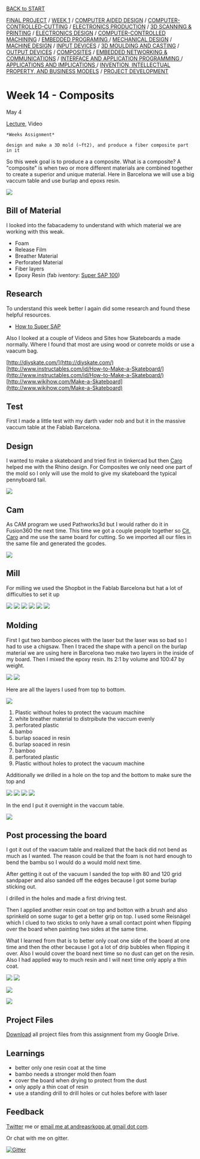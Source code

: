 [BACK to START](../)

[FINAL PROJECT](../final) / [WEEK 1](../week1) / [COMPUTER AIDED DESIGN](../week2) / [COMPUTER-CONTROLLED-CUTTING](../week3) / [ELECTRONICS PRODUCTION](../week4) / [3D SCANNING & PRINTING](../week5) / [ELECTRONICS DESIGN](../week6)  / [COMPUTER-CONTROLLED MACHINING](../week7) / [EMBEDDED PROGRAMING ](../week8) / [MECHANICAL DESIGN](../week9) / [MACHINE DESIGN](../week10) / [INPUT DEVICES](../week11) / [3D MOULDING AND CASTING](../week12) / [OUTPUT DEVICES](../week13) / [COMPOSITES](../week14) / [EMBEDDED NETWORKING & COMMUNICATIONS](../week15) / [INTERFACE AND APPLICATION PROGRAMMING ](../week16) / [APPLICATIONS AND IMPLICATIONS ](../week17) / [INVENTION, INTELLECTUAL PROPERTY, AND BUSINESS MODELS](../week18) / [PROJECT DEVELOPMENT ](../week19) 


# Week 14 - Composits

May 4

[Lecture](http://academy.cba.mit.edu/classes/composites/index.html), Video

~~~
*Weeks Assignment*

design and make a 3D mold (~ft2), and produce a fiber composite part in it

~~~

So this week goal is to produce a a composite. What is a composite? A "composite" is when two or more different materials are combined together to create a superior and unique material. Here in Barcelona we will use a big vaccum table and use burlap and epoxs resin. 

![](./images/image23.jpg) 



## Bill of Material

I looked into the fabacademy to understand with which material we are working with this weak.  


* Foam
* Release Film
* Breather Material
* Perforated Material
* Fiber layers
* Epoxy Resin (fab iventory: [Super SAP 100](https://entropyresins.com/product/super-sap-100-1000/))


## Research

To understand this week better I again did some research and found these helpful resources.  

* [How to Super SAP](https://entropyresins.com/how-to-guide/)

Also I looked at a couple of Videos and Sites how Skateboards a made normally. Where I found that most are using wood or conrete molds or use a vaacum bag. 

[http://diyskate.com/](http://diyskate.com/)
[http://www.instructables.com/id/How-to-Make-a-Skateboard/](http://www.instructables.com/id/How-to-Make-a-Skateboard/)
[http://www.wikihow.com/Make-a-Skateboard](http://www.wikihow.com/Make-a-Skateboard)

## Test

First I made a little test with my darth vader nob and but it in the massive vaccum table at the Fablab Barcelona.



## Design 

I wanted to make a skateboard and tried first in tinkercad but then [Caro](http://archive.fabacademy.org/archives/2016/fablabbcn2016/students/346/Week14.htm) helped me with the Rhino design. For Composites we only need one part of the mold so I only will use the mold to give my skateboard the typical pennyboard tail.  


![](./images/image12.jpg)

## Cam

As CAM program we used Pathworks3d but I would rather do it in Fusion360 the next time. This time we got a couple people together so [Cit](http://archive.fabacademy.org/archives/2016/fablabbcn2016/students/139/), [Caro](http://archive.fabacademy.org/archives/2016/fablabbcn2016/students/346/) and me use the same board for cutting. So we imported all our files in the same file and generated the gcodes. 


![](./images/image14.jpg)

## Mill

For milling we used the Shopbot in the Fablab Barcelona but hat a lot of difficulties to set it up 

![](./images/image1.jpg)
![](./images/image2.jpg)
![](./images/image3.jpg)
![](./images/image4.jpg)
![](./images/image9.jpg)
![](./images/image11.jpg)

## Molding

First I gut two bamboo pieces with the laser but the laser was so bad so I had to use a chigsaw. Then I traced the shape with a pencil on the burlap material we are using here in Barcelona two make two layers in the inside of my board. Then I mixed the epoxy resin. Its 2:1 by volume and 100:47 by weight.


![](./images/image19.jpg)
![](./images/image20.jpg)


Here are all the layers I used from top to bottom.

![](./images/image22.jpg)

1. Plastic without holes to protect the vacuum machine
2. white breather material to distrpibute the vaccum evenly 
3. perforated plastic
4. bambo
5. burlap soaced in resin
6. burlap soaced in resin
7. bamboo
8. perforated plastic
9. Plastic without holes to protect the vacuum machine


Additionally we drilled in a hole on the top and the bottom to make sure the top and  

![](./images/image18.jpg)
![](./images/image15.jpg)
![](./images/image15.jpg)
![](./images/image17.jpg)



In the end I put it overnight in the vaccum table.


![](./images/image21.jpg)



## Post processing the board

I got it out of the vaacum table and realized that the back did not bend as much as I wanted. The reason could be that the foam is not hard enough to bend the bambu so I would do a would mold next time. 

After getting it out of the vacuum I sanded the top with 80 and 120 grid sandpaper and also sanded off the edges because I got some burlap sticking out. 

I drilled in the holes and made a first driving test. 

Then I applied another resin coat on top and botton with a brush and also sprinkeld on some sugar to get a better grip on top. I used some Reisnägel which I clued to two sticks to only have a small contact point when flipping over the board when painting two sides at the same time. 

What I learned from that is to better only coat one side of the board at one time and then the other because I got a lot of drip bubbles when flipping it over. Also I would cover the board next time so no dust can get on the resin. Also I had applied way to much resin and I will next time only apply a thin coat. 

![](./images/image24.jpg)
![](./images/image25.jpg)

![](./images/image27.jpg)

![](./images/image28.jpg)


## Project Files

[Download](https://drive.google.com/folderview?id=0B3iYmii-HJ7TbWsxOGVrYjhSV0k&usp=sharing) all project files from this assignment from my Google Drive.


## Learnings

* better only one resin coat at the time
* bambo needs a stronger mold then foam 
* cover the board when drying to protect from the dust
* only apply a thin coat of resin
* use a standing drill to drill holes or cut holes before with laser





## Feedback

[Twitter](http://www.twitter.com/andreaskopp) me or [email me at andreasrkopp at gmail dot com](mailto:andreasrkopp@gmail.com).

Or chat with me on gitter.

[![Gitter](https://badges.gitter.im/ARKopp/fabacademy2016.svg)](https://gitter.im/ARKopp/fabacademy2016?utm_source=badge&utm_medium=badge&utm_campaign=pr-badge)